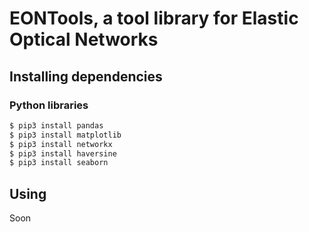 # EONTools, a tool library for Elastic Optical Networks

## Installing dependencies

### Python libraries

```bash
$ pip3 install pandas
$ pip3 install matplotlib
$ pip3 install networkx
$ pip3 install haversine
$ pip3 install seaborn
```

## Using

Soon
